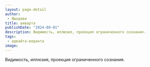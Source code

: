 ```yaml
---
layout: page-detail
author:
 - Яшодеви
title: виварта
publishDate: "2024-09-01"
description: Видимость, иллюзия, проекция ограниченного сознания.
tags:
 - адвайта-веданта
image: 
---
```


Видимость, иллюзия, проекция ограниченного сознания.

